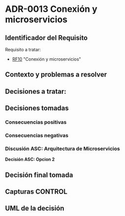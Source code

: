 # ADR-0013 Conexión y microservicios

## Identificador del Requisito

Requisito a tratar: 
* [RF10](../Requisitos/rf10.md) "Conexión y microservicios"


## Contexto y problemas a resolver



## Decisiones a tratar:





## Decisiones tomadas



### Consecuencias positivas <!-- optional -->



### Consecuencias negativas <!-- optional -->


### Discusión ASC: Arquitectura de Microservicios

**Decisión ASC: Opcion 2**

## Decisión final tomada



## Capturas CONTROL 


## UML de la decisión






